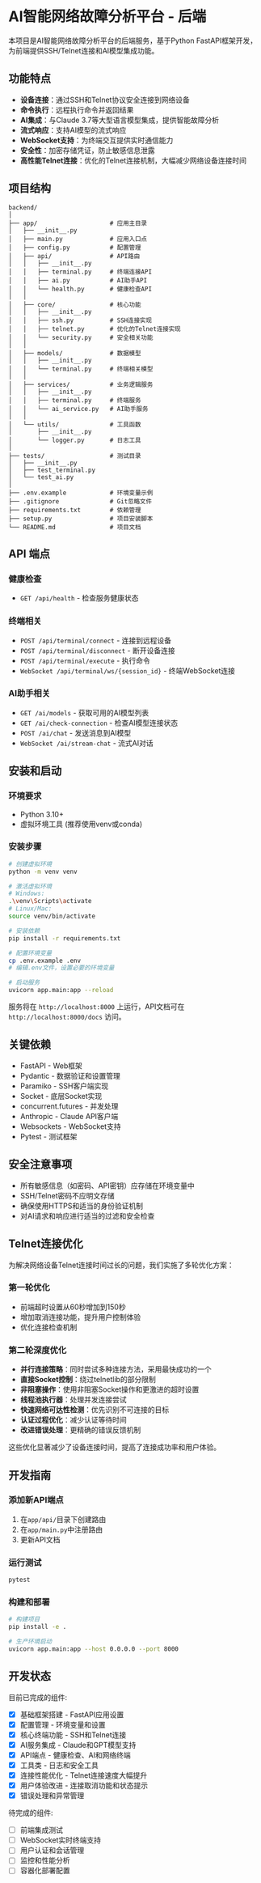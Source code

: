 # AI智能网络故障分析平台 - 后端

本项目是AI智能网络故障分析平台的后端服务，基于Python FastAPI框架开发，为前端提供SSH/Telnet连接和AI模型集成功能。

## 功能特点

- **设备连接**：通过SSH和Telnet协议安全连接到网络设备
- **命令执行**：远程执行命令并返回结果
- **AI集成**：与Claude 3.7等大型语言模型集成，提供智能故障分析
- **流式响应**：支持AI模型的流式响应
- **WebSocket支持**：为终端交互提供实时通信能力
- **安全性**：加密存储凭证，防止敏感信息泄露
- **高性能Telnet连接**：优化的Telnet连接机制，大幅减少网络设备连接时间

## 项目结构

```
backend/
│
├── app/                    # 应用主目录
│   ├── __init__.py
│   ├── main.py             # 应用入口点
│   ├── config.py           # 配置管理
│   ├── api/                # API路由
│   │   ├── __init__.py
│   │   ├── terminal.py     # 终端连接API
│   │   ├── ai.py           # AI助手API
│   │   └── health.py       # 健康检查API
│   │
│   ├── core/               # 核心功能
│   │   ├── __init__.py
│   │   ├── ssh.py          # SSH连接实现
│   │   ├── telnet.py       # 优化的Telnet连接实现
│   │   └── security.py     # 安全相关功能
│   │
│   ├── models/             # 数据模型
│   │   ├── __init__.py
│   │   └── terminal.py     # 终端相关模型
│   │
│   ├── services/           # 业务逻辑服务
│   │   ├── __init__.py
│   │   ├── terminal.py     # 终端服务
│   │   └── ai_service.py   # AI助手服务
│   │
│   └── utils/              # 工具函数
│       ├── __init__.py
│       └── logger.py       # 日志工具
│
├── tests/                  # 测试目录
│   ├── __init__.py
│   ├── test_terminal.py
│   └── test_ai.py
│
├── .env.example            # 环境变量示例
├── .gitignore              # Git忽略文件
├── requirements.txt        # 依赖管理
├── setup.py                # 项目安装脚本
└── README.md               # 项目文档
```

## API 端点

### 健康检查
- `GET /api/health` - 检查服务健康状态

### 终端相关
- `POST /api/terminal/connect` - 连接到远程设备
- `POST /api/terminal/disconnect` - 断开设备连接
- `POST /api/terminal/execute` - 执行命令
- `WebSocket /api/terminal/ws/{session_id}` - 终端WebSocket连接

### AI助手相关
- `GET /ai/models` - 获取可用的AI模型列表
- `GET /ai/check-connection` - 检查AI模型连接状态
- `POST /ai/chat` - 发送消息到AI模型
- `WebSocket /ai/stream-chat` - 流式AI对话

## 安装和启动

### 环境要求
- Python 3.10+
- 虚拟环境工具 (推荐使用venv或conda)

### 安装步骤

```bash
# 创建虚拟环境
python -m venv venv

# 激活虚拟环境
# Windows:
.\venv\Scripts\activate
# Linux/Mac:
source venv/bin/activate

# 安装依赖
pip install -r requirements.txt

# 配置环境变量
cp .env.example .env
# 编辑.env文件，设置必要的环境变量

# 启动服务
uvicorn app.main:app --reload
```

服务将在 `http://localhost:8000` 上运行，API文档可在 `http://localhost:8000/docs` 访问。

## 关键依赖

- FastAPI - Web框架
- Pydantic - 数据验证和设置管理
- Paramiko - SSH客户端实现
- Socket - 底层Socket实现
- concurrent.futures - 并发处理
- Anthropic - Claude API客户端
- Websockets - WebSocket支持
- Pytest - 测试框架

## 安全注意事项

- 所有敏感信息（如密码、API密钥）应存储在环境变量中
- SSH/Telnet密码不应明文存储
- 确保使用HTTPS和适当的身份验证机制
- 对AI请求和响应进行适当的过滤和安全检查

## Telnet连接优化

为解决网络设备Telnet连接时间过长的问题，我们实施了多轮优化方案：

### 第一轮优化
- 前端超时设置从60秒增加到150秒
- 增加取消连接功能，提升用户控制体验
- 优化连接检查机制

### 第二轮深度优化
- **并行连接策略**：同时尝试多种连接方法，采用最快成功的一个
- **直接Socket控制**：绕过telnetlib的部分限制
- **非阻塞操作**：使用非阻塞Socket操作和更激进的超时设置
- **线程池执行器**：处理并发连接尝试
- **快速网络可达性检测**：优先识别不可连接的目标
- **认证过程优化**：减少认证等待时间
- **改进错误处理**：更精确的错误反馈机制

这些优化显著减少了设备连接时间，提高了连接成功率和用户体验。

## 开发指南

### 添加新API端点

1. 在`app/api/`目录下创建路由
2. 在`app/main.py`中注册路由
3. 更新API文档

### 运行测试

```bash
pytest
```

### 构建和部署

```bash
# 构建项目
pip install -e .

# 生产环境启动
uvicorn app.main:app --host 0.0.0.0 --port 8000
```

## 开发状态

目前已完成的组件:

- [x] 基础框架搭建 - FastAPI应用设置
- [x] 配置管理 - 环境变量和设置
- [x] 核心终端功能 - SSH和Telnet连接
- [x] AI服务集成 - Claude和GPT模型支持
- [x] API端点 - 健康检查、AI和网络终端
- [x] 工具类 - 日志和安全工具
- [x] 连接性能优化 - Telnet连接速度大幅提升
- [x] 用户体验改进 - 连接取消功能和状态提示
- [x] 错误处理和异常管理

待完成的组件:

- [ ] 前端集成测试
- [ ] WebSocket实时终端支持
- [ ] 用户认证和会话管理
- [ ] 监控和性能分析
- [ ] 容器化部署配置 